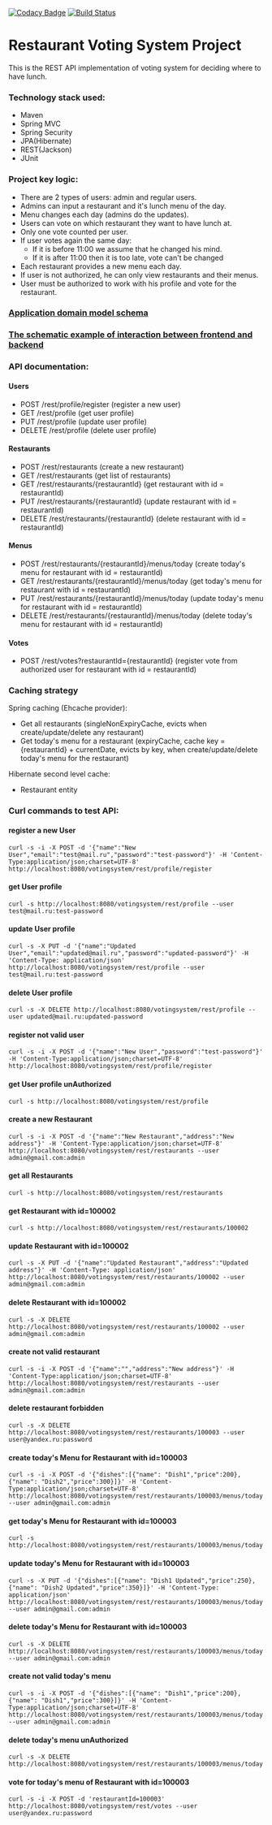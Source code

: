 [![Codacy Badge](https://app.codacy.com/project/badge/Grade/ddae95adbea54bed8afcc56f40b906ff)](https://www.codacy.com/gh/igar15/restaurant-voting-system/dashboard)
[![Build Status](https://api.travis-ci.com/igar15/restaurant-voting-system.svg?branch=master)](https://travis-ci.com//igar15/restaurant-voting-system)

Restaurant Voting System Project 
=================================

This is the REST API implementation of voting system for deciding where to have lunch.

### Technology stack used: 
* Maven
* Spring MVC
* Spring Security
* JPA(Hibernate)
* REST(Jackson)
* JUnit

### Project key logic:
* There are 2 types of users: admin and regular users.
* Admins can input a restaurant and it's lunch menu of the day.
* Menu changes each day (admins do the updates).
* Users can vote on which restaurant they want to have lunch at.
* Only one vote counted per user.
* If user votes again the same day:
    - If it is before 11:00 we assume that he changed his mind.
    - If it is after 11:00 then it is too late, vote can't be changed
* Each restaurant provides a new menu each day.
* If user is not authorized, he can only view restaurants and their menus.  
* User must be authorized to work with his profile and vote for the restaurant.  

### <a href="domain_model.md">Application domain model schema</a>

### <a href="interaction_example.md">The schematic example of interaction between frontend and backend</a>

### API documentation:
#### Users
- POST /rest/profile/register (register a new user)
- GET /rest/profile (get user profile)
- PUT /rest/profile (update user profile)
- DELETE /rest/profile (delete user profile)
#### Restaurants
- POST /rest/restaurants (create a new restaurant)
- GET /rest/restaurants (get list of restaurants)
- GET /rest/restaurants/{restaurantId} (get restaurant with id = restaurantId)
- PUT /rest/restaurants/{restaurantId} (update restaurant with id = restaurantId)
- DELETE /rest/restaurants/{restaurantId} (delete restaurant with id = restaurantId)
#### Menus
- POST /rest/restaurants/{restaurantId}/menus/today (create today's menu for restaurant with id = restaurantId)
- GET /rest/restaurants/{restaurantId}/menus/today (get today's menu for restaurant with id = restaurantId)
- PUT /rest/restaurants/{restaurantId}/menus/today (update today's menu for restaurant with id = restaurantId)
- DELETE /rest/restaurants/{restaurantId}/menus/today (delete today's menu for restaurant with id = restaurantId)
#### Votes
- POST /rest/votes?restaurantId={restaurantId} (register vote from authorized user for restaurant with id = restaurantId)

### Caching strategy
Spring caching (Ehcache provider):
- Get all restaurants (singleNonExpiryCache, evicts when create/update/delete any restaurant)
- Get today's menu for a restaurant (expiryCache, cache key = {restaurantId} + currentDate, evicts by key, when create/update/delete today's menu for the restaurant)  

Hibernate second level cache:
- Restaurant entity

### Curl commands to test API:
#### register a new User
`curl -s -i -X POST -d '{"name":"New User","email":"test@mail.ru","password":"test-password"}' -H 'Content-Type:application/json;charset=UTF-8' http://localhost:8080/votingsystem/rest/profile/register`
#### get User profile
`curl -s http://localhost:8080/votingsystem/rest/profile --user test@mail.ru:test-password`
#### update User profile
`curl -s -X PUT -d '{"name":"Updated User","email":"updated@mail.ru","password":"updated-password"}' -H 'Content-Type: application/json' http://localhost:8080/votingsystem/rest/profile --user test@mail.ru:test-password`
#### delete User profile
`curl -s -X DELETE http://localhost:8080/votingsystem/rest/profile --user updated@mail.ru:updated-password`  
#### register not valid user
`curl -s -i -X POST -d '{"name":"New User","password":"test-password"}' -H 'Content-Type:application/json;charset=UTF-8' http://localhost:8080/votingsystem/rest/profile/register`
#### get User profile unAuthorized
`curl -s http://localhost:8080/votingsystem/rest/profile`

#### create a new Restaurant
`curl -s -i -X POST -d '{"name":"New Restaurant","address":"New address"}' -H 'Content-Type:application/json;charset=UTF-8' http://localhost:8080/votingsystem/rest/restaurants --user admin@gmail.com:admin`
#### get all Restaurants 
`curl -s http://localhost:8080/votingsystem/rest/restaurants`
#### get Restaurant with id=100002
`curl -s http://localhost:8080/votingsystem/rest/restaurants/100002`
#### update Restaurant with id=100002
`curl -s -X PUT -d '{"name":"Updated Restaurant","address":"Updated address"}' -H 'Content-Type: application/json' http://localhost:8080/votingsystem/rest/restaurants/100002 --user admin@gmail.com:admin`
#### delete Restaurant with id=100002
`curl -s -X DELETE http://localhost:8080/votingsystem/rest/restaurants/100002 --user admin@gmail.com:admin`
#### create not valid restaurant
`curl -s -i -X POST -d '{"name":"","address":"New address"}' -H 'Content-Type:application/json;charset=UTF-8' http://localhost:8080/votingsystem/rest/restaurants --user admin@gmail.com:admin`
#### delete restaurant forbidden
`curl -s -X DELETE http://localhost:8080/votingsystem/rest/restaurants/100003 --user user@yandex.ru:password`

#### create today's Menu for Restaurant with id=100003
`curl -s -i -X POST -d '{"dishes":[{"name": "Dish1","price":200},{"name": "Dish2","price":300}]}' -H 'Content-Type:application/json;charset=UTF-8' http://localhost:8080/votingsystem/rest/restaurants/100003/menus/today --user admin@gmail.com:admin`
#### get today's Menu for Restaurant with id=100003
`curl -s http://localhost:8080/votingsystem/rest/restaurants/100003/menus/today`
#### update today's Menu for Restaurant with id=100003
`curl -s -X PUT -d '{"dishes":[{"name": "Dish1 Updated","price":250},{"name": "Dish2 Updated","price":350}]}' -H 'Content-Type: application/json' http://localhost:8080/votingsystem/rest/restaurants/100003/menus/today --user admin@gmail.com:admin`
#### delete today's Menu for Restaurant with id=100003
`curl -s -X DELETE http://localhost:8080/votingsystem/rest/restaurants/100003/menus/today --user admin@gmail.com:admin`
#### create not valid today's menu
`curl -s -i -X POST -d '{"dishes":[{"name": "Dish1","price":200},{"name": "Dish1","price":300}]}' -H 'Content-Type:application/json;charset=UTF-8' http://localhost:8080/votingsystem/rest/restaurants/100003/menus/today --user admin@gmail.com:admin`
#### delete today's menu unAuthorized
`curl -s -X DELETE http://localhost:8080/votingsystem/rest/restaurants/100003/menus/today`

#### vote for today's menu of Restaurant with id=100003
`curl -s -i -X POST -d 'restaurantId=100003' http://localhost:8080/votingsystem/rest/votes --user user@yandex.ru:password`

